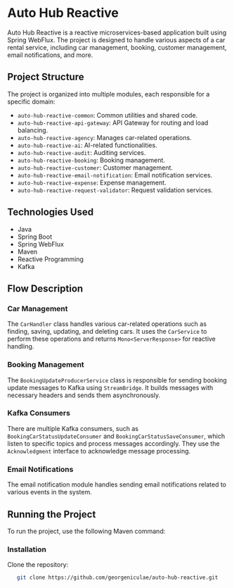 # Auto Hub Reactive

Auto Hub Reactive is a reactive microservices-based application built using Spring WebFlux. The project is designed to handle various aspects of a car rental service, including car management, booking, customer management, email notifications, and more.

## Project Structure

The project is organized into multiple modules, each responsible for a specific domain:

- `auto-hub-reactive-common`: Common utilities and shared code.
- `auto-hub-reactive-api-gateway`: API Gateway for routing and load balancing.
- `auto-hub-reactive-agency`: Manages car-related operations.
- `auto-hub-reactive-ai`: AI-related functionalities.
- `auto-hub-reactive-audit`: Auditing services.
- `auto-hub-reactive-booking`: Booking management.
- `auto-hub-reactive-customer`: Customer management.
- `auto-hub-reactive-email-notification`: Email notification services.
- `auto-hub-reactive-expense`: Expense management.
- `auto-hub-reactive-request-validator`: Request validation services.

## Technologies Used

- Java
- Spring Boot
- Spring WebFlux
- Maven
- Reactive Programming
- Kafka

## Flow Description

### Car Management

The `CarHandler` class handles various car-related operations such as finding, saving, updating, and deleting cars. It uses the `CarService` to perform these operations and returns `Mono<ServerResponse>` for reactive handling.

### Booking Management

The `BookingUpdateProducerService` class is responsible for sending booking update messages to Kafka using `StreamBridge`. It builds messages with necessary headers and sends them asynchronously.

### Kafka Consumers

There are multiple Kafka consumers, such as `BookingCarStatusUpdateConsumer` and `BookingCarStatusSaveConsumer`, which listen to specific topics and process messages accordingly. They use the `Acknowledgment` interface to acknowledge message processing.

### Email Notifications

The email notification module handles sending email notifications related to various events in the system.

## Running the Project

To run the project, use the following Maven command:

### Installation
Clone the repository:
```sh
   git clone https://github.com/georgeniculae/auto-hub-reactive.git
